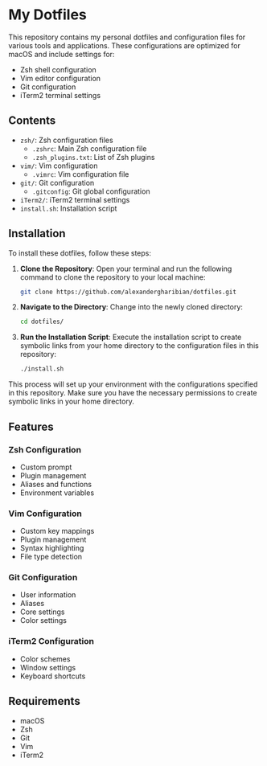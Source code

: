 # My Dotfiles

This repository contains my personal dotfiles and configuration files for various tools and applications. These configurations are optimized for macOS and include settings for:

- Zsh shell configuration
- Vim editor configuration
- Git configuration
- iTerm2 terminal settings

## Contents

- `zsh/`: Zsh configuration files
  - `.zshrc`: Main Zsh configuration file
  - `.zsh_plugins.txt`: List of Zsh plugins
- `vim/`: Vim configuration
  - `.vimrc`: Vim configuration file
- `git/`: Git configuration
  - `.gitconfig`: Git global configuration
- `iTerm2/`: iTerm2 terminal settings
- `install.sh`: Installation script

## Installation

To install these dotfiles, follow these steps:

1. **Clone the Repository**: Open your terminal and run the following command to clone the repository to your local machine:
   ```bash
   git clone https://github.com/alexandergharibian/dotfiles.git
   ```

2. **Navigate to the Directory**: Change into the newly cloned directory:
   ```bash
   cd dotfiles/
   ```

3. **Run the Installation Script**: Execute the installation script to create symbolic links from your home directory to the configuration files in this repository:
   ```bash
   ./install.sh
   ```

This process will set up your environment with the configurations specified in this repository. Make sure you have the necessary permissions to create symbolic links in your home directory.

## Features

### Zsh Configuration
- Custom prompt
- Plugin management
- Aliases and functions
- Environment variables

### Vim Configuration
- Custom key mappings
- Plugin management
- Syntax highlighting
- File type detection

### Git Configuration
- User information
- Aliases
- Core settings
- Color settings

### iTerm2 Configuration
- Color schemes
- Window settings
- Keyboard shortcuts

## Requirements

- macOS
- Zsh
- Git
- Vim
- iTerm2